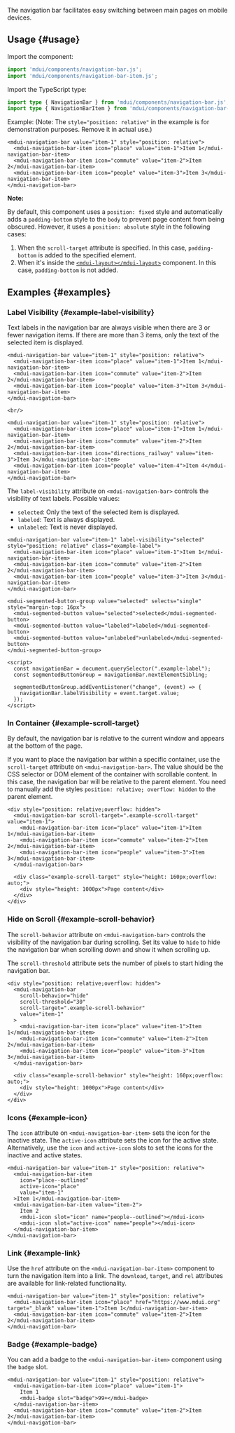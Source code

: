 The navigation bar facilitates easy switching between main pages on mobile devices.

## Usage {#usage}

Import the component:

```js
import 'mdui/components/navigation-bar.js';
import 'mdui/components/navigation-bar-item.js';
```

Import the TypeScript type:

```ts
import type { NavigationBar } from 'mdui/components/navigation-bar.js';
import type { NavigationBarItem } from 'mdui/components/navigation-bar-item.js';
```

Example: (Note: The `style="position: relative"` in the example is for demonstration purposes. Remove it in actual use.)

```html,example,playgroundId=308
<mdui-navigation-bar value="item-1" style="position: relative">
  <mdui-navigation-bar-item icon="place" value="item-1">Item 1</mdui-navigation-bar-item>
  <mdui-navigation-bar-item icon="commute" value="item-2">Item 2</mdui-navigation-bar-item>
  <mdui-navigation-bar-item icon="people" value="item-3">Item 3</mdui-navigation-bar-item>
</mdui-navigation-bar>
```

**Note:**

By default, this component uses a `position: fixed` style and automatically adds a `padding-bottom` style to the `body` to prevent page content from being obscured. However, it uses a `position: absolute` style in the following cases:

1. When the `scroll-target` attribute is specified. In this case, `padding-bottom` is added to the specified element.
2. When it's inside the [`<mdui-layout></mdui-layout>`](/en/docs/2/components/layout) component. In this case, `padding-bottom` is not added.

## Examples {#examples}

### Label Visibility {#example-label-visibility}

Text labels in the navigation bar are always visible when there are 3 or fewer navigation items. If there are more than 3 items, only the text of the selected item is displayed.

```html,example,expandable,playgroundId=309
<mdui-navigation-bar value="item-1" style="position: relative">
  <mdui-navigation-bar-item icon="place" value="item-1">Item 1</mdui-navigation-bar-item>
  <mdui-navigation-bar-item icon="commute" value="item-2">Item 2</mdui-navigation-bar-item>
  <mdui-navigation-bar-item icon="people" value="item-3">Item 3</mdui-navigation-bar-item>
</mdui-navigation-bar>

<br/>

<mdui-navigation-bar value="item-1" style="position: relative">
  <mdui-navigation-bar-item icon="place" value="item-1">Item 1</mdui-navigation-bar-item>
  <mdui-navigation-bar-item icon="commute" value="item-2">Item 2</mdui-navigation-bar-item>
  <mdui-navigation-bar-item icon="directions_railway" value="item-3">Item 3</mdui-navigation-bar-item>
  <mdui-navigation-bar-item icon="people" value="item-4">Item 4</mdui-navigation-bar-item>
</mdui-navigation-bar>
```

The `label-visibility` attribute on `<mdui-navigation-bar>` controls the visibility of text labels. Possible values:

* `selected`: Only the text of the selected item is displayed.
* `labeled`: Text is always displayed.
* `unlabeled`: Text is never displayed.

```html,example,expandable,playgroundId=310
<mdui-navigation-bar value="item-1" label-visibility="selected" style="position: relative" class="example-label">
  <mdui-navigation-bar-item icon="place" value="item-1">Item 1</mdui-navigation-bar-item>
  <mdui-navigation-bar-item icon="commute" value="item-2">Item 2</mdui-navigation-bar-item>
  <mdui-navigation-bar-item icon="people" value="item-3">Item 3</mdui-navigation-bar-item>
</mdui-navigation-bar>

<mdui-segmented-button-group value="selected" selects="single" style="margin-top: 16px">
  <mdui-segmented-button value="selected">selected</mdui-segmented-button>
  <mdui-segmented-button value="labeled">labeled</mdui-segmented-button>
  <mdui-segmented-button value="unlabeled">unlabeled</mdui-segmented-button>
</mdui-segmented-button-group>

<script>
  const navigationBar = document.querySelector(".example-label");
  const segmentedButtonGroup = navigationBar.nextElementSibling;

  segmentedButtonGroup.addEventListener("change", (event) => {
    navigationBar.labelVisibility = event.target.value;
  });
</script>
```

### In Container {#example-scroll-target}

By default, the navigation bar is relative to the current window and appears at the bottom of the page.

If you want to place the navigation bar within a specific container, use the `scroll-target` attribute on `<mdui-navigation-bar>`. The value should be the CSS selector or DOM element of the container with scrollable content. In this case, the navigation bar will be relative to the parent element. You need to manually add the styles `position: relative; overflow: hidden` to the parent element.

```html,example,expandable,playgroundId=311
<div style="position: relative;overflow: hidden">
  <mdui-navigation-bar scroll-target=".example-scroll-target" value="item-1">
    <mdui-navigation-bar-item icon="place" value="item-1">Item 1</mdui-navigation-bar-item>
    <mdui-navigation-bar-item icon="commute" value="item-2">Item 2</mdui-navigation-bar-item>
    <mdui-navigation-bar-item icon="people" value="item-3">Item 3</mdui-navigation-bar-item>
  </mdui-navigation-bar>

  <div class="example-scroll-target" style="height: 160px;overflow: auto;">
    <div style="height: 1000px">Page content</div>
  </div>
</div>
```

### Hide on Scroll {#example-scroll-behavior}

The `scroll-behavior` attribute on `<mdui-navigation-bar>` controls the visibility of the navigation bar during scrolling. Set its value to `hide` to hide the navigation bar when scrolling down and show it when scrolling up.

The `scroll-threshold` attribute sets the number of pixels to start hiding the navigation bar.

```html,example,expandable,playgroundId=312
<div style="position: relative;overflow: hidden">
  <mdui-navigation-bar
    scroll-behavior="hide"
    scroll-threshold="30"
    scroll-target=".example-scroll-behavior"
    value="item-1"
  >
    <mdui-navigation-bar-item icon="place" value="item-1">Item 1</mdui-navigation-bar-item>
    <mdui-navigation-bar-item icon="commute" value="item-2">Item 2</mdui-navigation-bar-item>
    <mdui-navigation-bar-item icon="people" value="item-3">Item 3</mdui-navigation-bar-item>
  </mdui-navigation-bar>

  <div class="example-scroll-behavior" style="height: 160px;overflow: auto;">
    <div style="height: 1000px">Page content</div>
  </div>
</div>
```

### Icons {#example-icon}

The `icon` attribute on `<mdui-navigation-bar-item>` sets the icon for the inactive state. The `active-icon` attribute sets the icon for the active state. Alternatively, use the `icon` and `active-icon` slots to set the icons for the inactive and active states.

```html,example,expandable,playgroundId=313
<mdui-navigation-bar value="item-1" style="position: relative">
  <mdui-navigation-bar-item
    icon="place--outlined"
    active-icon="place"
    value="item-1"
  >Item 1</mdui-navigation-bar-item>
  <mdui-navigation-bar-item value="item-2">
    Item 2
    <mdui-icon slot="icon" name="people--outlined"></mdui-icon>
    <mdui-icon slot="active-icon" name="people"></mdui-icon>
  </mdui-navigation-bar-item>
</mdui-navigation-bar>
```

### Link {#example-link}

Use the `href` attribute on the `<mdui-navigation-bar-item>` component to turn the navigation item into a link. The `download`, `target`, and `rel` attributes are available for link-related functionality.

```html,example,expandable,playgroundId=314
<mdui-navigation-bar value="item-1" style="position: relative">
  <mdui-navigation-bar-item icon="place" href="https://www.mdui.org" target="_blank" value="item-1">Item 1</mdui-navigation-bar-item>
  <mdui-navigation-bar-item icon="commute" value="item-2">Item 2</mdui-navigation-bar-item>
</mdui-navigation-bar>
```

### Badge {#example-badge}

You can add a badge to the `<mdui-navigation-bar-item>` component using the `badge` slot.

```html,example,expandable,playgroundId=315
<mdui-navigation-bar value="item-1" style="position: relative">
  <mdui-navigation-bar-item icon="place" value="item-1">
    Item 1
    <mdui-badge slot="badge">99+</mdui-badge>
  </mdui-navigation-bar-item>
  <mdui-navigation-bar-item icon="commute" value="item-2">Item 2</mdui-navigation-bar-item>
</mdui-navigation-bar>
```
